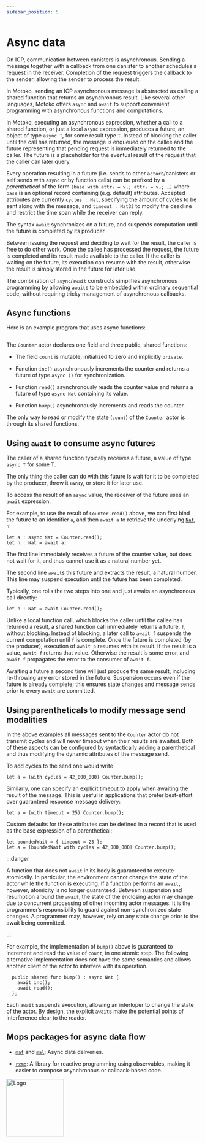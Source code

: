 ```yaml
---
sidebar_position: 5
---
```


# Async data



On ICP, communication between canisters is asynchronous. Sending a message together with a callback from one canister to another schedules a request in the receiver. Completion of the request triggers the callback to the sender, allowing the sender to process the result.

In Motoko, sending an ICP asynchronous message is abstracted as calling a shared function that returns an asynchronous result.
Like several other languages, Motoko offers `async` and `await` to support convenient programming with asynchronous functions and computations.

In Motoko, executing an asynchronous expression, whether a call to a shared function, or just a local `async` expression, produces a future, an object of type `async T`, for some result type `T`.
Instead of blocking the caller until the call has returned, the message is enqueued on the callee and the future representing that pending request is immediately returned to the caller. The future is a placeholder for the eventual result of the request that the caller can later query.

Every operation resulting in a future (i.e. sends to other `actor`s/canisters or self sends with `async` or by function calls) can be prefixed by a _parenthetical_ of the form `(base with attr₁ = v₁; attr₂ = v₂; …)` where `base` is an optional record containing (e.g. default) attributes. Accepted attributes are currently `cycles : Nat`, specifying the amount of cycles to be sent along with the message, and `timeout : Nat32` to modify the deadline and restrict the time span while the receiver can reply.

The syntax `await` synchronizes on a future, and suspends computation until the future is completed by its producer.

Between issuing the request and deciding to wait for the result, the caller is free to do other work. Once the callee has processed the request, the future is completed and its result made available to the caller. If the caller is waiting on the future, its execution can resume with the result, otherwise the result is simply stored in the future for later use.

The combination of `async`/`await` constructs simplifies asynchronous programming  by allowing `await`s to be embedded within ordinary sequential code, without requiring tricky management of asynchronous callbacks.

## Async functions

Here is an example program that uses async functions:

``` motoko file=../../examples/counter-actor.mo
```

The `Counter` actor declares one field and three public, shared functions:

-   The field `count` is mutable, initialized to zero and implicitly `private`.

-   Function `inc()` asynchronously increments the counter and returns a future of type `async ()` for synchronization.

-   Function `read()` asynchronously reads the counter value and returns a future of type `async Nat` containing its value.

-   Function `bump()` asynchronously increments and reads the counter.

The only way to read or modify the state (`count`) of the `Counter` actor is through its shared functions.

## Using `await` to consume async futures

The caller of a shared function typically receives a future, a value of type `async T` for some T.

The only thing the caller can do with this future is wait for it to be completed by the producer, throw it away, or store it for later use.

To access the result of an `async` value, the receiver of the future uses an `await` expression.

For example, to use the result of `Counter.read()` above, we can first bind the future to an identifier `a`, and then `await a` to retrieve the underlying [`Nat`](../base/Nat.md), `n`:

``` motoko no-repl
let a : async Nat = Counter.read();
let n : Nat = await a;
```

The first line immediately receives a future of the counter value, but does not wait for it, and thus cannot use it as a natural number yet.

The second line `await`s this future and extracts the result, a natural number. This line may suspend execution until the future has been completed.

Typically, one rolls the two steps into one and just awaits an asynchronous call directly:

``` motoko no-repl
let n : Nat = await Counter.read();
```

Unlike a local function call, which blocks the caller until the callee has returned a result, a shared function call immediately returns a future, `f`, without blocking. Instead of blocking, a later call to `await f` suspends the current computation until `f` is complete. Once the future is completed (by the producer), execution of `await p` resumes with its result. If the result is a value, `await f` returns that value. Otherwise the result is some error, and `await f` propagates the error to the consumer of `await f`.

Awaiting a future a second time will just produce the same result, including re-throwing any error stored in the future. Suspension occurs even if the future is already complete; this ensures state changes and message sends prior to every `await` are committed.

## Using parentheticals to modify message send modalities

In the above examples all messages sent to the `Counter` actor do not transmit cycles and will never timeout when their results are awaited. Both of these
aspects can be configured by syntactically adding a parenthetical and thus modifying the dynamic attributes of the message send.

To add cycles to the send one would write
``` motoko no-repl
let a = (with cycles = 42_000_000) Counter.bump();
```
Similarly, one can specify an explicit timeout to apply when awaiting the result of the message. This is useful in applications that prefer best-effort over guaranteed response message delivery:
``` motoko no-repl
let a = (with timeout = 25) Counter.bump();
```
Custom defaults for these attributes can be defined in a record that is used as the base expression of a parenthetical:
``` motoko no-repl
let boundedWait = { timeout = 25 };
let a = (boundedWait with cycles = 42_000_000) Counter.bump();
```

:::danger

A function that does not `await` in its body is guaranteed to execute atomically. In particular, the environment cannot change the state of the actor while the function is executing. If a function performs an `await`, however, atomicity is no longer guaranteed. Between suspension and resumption around the `await`, the state of the enclosing actor may change due to concurrent processing of other incoming actor messages. It is the programmer’s responsibility to guard against non-synchronized state changes. A programmer may, however, rely on any state change prior to the await being committed.

:::

For example, the implementation of `bump()` above is guaranteed to increment and read the value of `count`, in one atomic step. The following alternative implementation does not have the same semantics and allows another client of the actor to interfere with its operation.

``` motoko no-repl
  public shared func bump() : async Nat {
    await inc();
    await read();
  };
```

Each `await` suspends execution, allowing an interloper to change the state of the actor. By design, the explicit `await`s make the potential points of interference clear to the reader.

## Mops packages for async data flow

- [`maf`](https://mops.one/maf) and [`mal`](https://mops.one/mal): Async data deliveries.

- [`rxmo`](https://mops.one/rxmo): A library for reactive programming using observables, making it easier to compose asynchronous or callback-based code.

<img src="https://github.com/user-attachments/assets/844ca364-4d71-42b3-aaec-4a6c3509ee2e" alt="Logo" width="150" height="150" />
